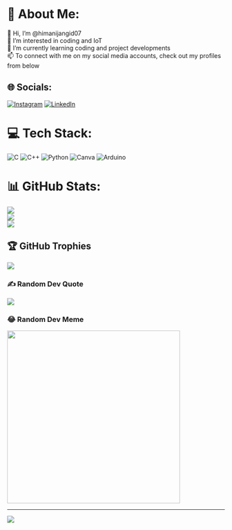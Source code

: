 # 💫 About Me:
👋 Hi, I’m @himanijangid07<br>👀 I’m interested in coding and IoT<br>🌱 I’m currently learning coding and project developments<br>📫 To connect with me on my social media accounts, check out my profiles from below


## 🌐 Socials:
[![Instagram](https://img.shields.io/badge/Instagram-%23E4405F.svg?logo=Instagram&logoColor=white)](https://instagram.com/himanijangid07) [![LinkedIn](https://img.shields.io/badge/LinkedIn-%230077B5.svg?logo=linkedin&logoColor=white)](https://linkedin.com/in/himanijangid07) 

# 💻 Tech Stack:
![C](https://img.shields.io/badge/c-%2300599C.svg?style=for-the-badge&logo=c&logoColor=white) ![C++](https://img.shields.io/badge/c++-%2300599C.svg?style=for-the-badge&logo=c%2B%2B&logoColor=white) ![Python](https://img.shields.io/badge/python-3670A0?style=for-the-badge&logo=python&logoColor=ffdd54) ![Canva](https://img.shields.io/badge/Canva-%2300C4CC.svg?style=for-the-badge&logo=Canva&logoColor=white) ![Arduino](https://img.shields.io/badge/-Arduino-00979D?style=for-the-badge&logo=Arduino&logoColor=white)
# 📊 GitHub Stats:
![](https://github-readme-stats.vercel.app/api?username=himanijangid07&theme=nightowl&hide_border=false&include_all_commits=true&count_private=true)<br/>
![](https://github-readme-streak-stats.herokuapp.com/?user=himanijangid07&theme=nightowl&hide_border=false)<br/>
![](https://github-readme-stats.vercel.app/api/top-langs/?username=himanijangid07&theme=nightowl&hide_border=false&include_all_commits=true&count_private=true&layout=compact)

## 🏆 GitHub Trophies
![](https://github-profile-trophy.vercel.app/?username=himanijangid07&theme=tokyonight&no-frame=false&no-bg=false&margin-w=4)

### ✍️ Random Dev Quote
![](https://quotes-github-readme.vercel.app/api?type=horizontal&theme=tokyonight)

### 😂 Random Dev Meme
<img src='https://randommeme-five.vercel.app/' style="height: 400px;"/>

---
[![](https://visitcount.itsvg.in/api?id=himanijangid07&icon=0&color=5)](https://visitcount.itsvg.in)

<!-- Proudly created with GPRM ( https://gprm.itsvg.in ) -->
